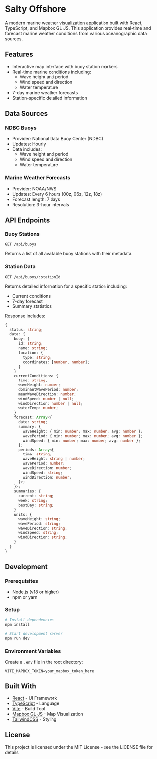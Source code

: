 # Salty Offshore

A modern marine weather visualization application built with React, TypeScript, and Mapbox GL JS. This application provides real-time and forecast marine weather conditions from various oceanographic data sources.

## Features

- Interactive map interface with buoy station markers
- Real-time marine conditions including:
  - Wave height and period
  - Wind speed and direction
  - Water temperature
- 7-day marine weather forecasts
- Station-specific detailed information

## Data Sources

### NDBC Buoys

- Provider: National Data Buoy Center (NDBC)
- Updates: Hourly
- Data includes:
  - Wave height and period
  - Wind speed and direction
  - Water temperature

### Marine Weather Forecasts

- Provider: NOAA/NWS
- Updates: Every 6 hours (00z, 06z, 12z, 18z)
- Forecast length: 7 days
- Resolution: 3-hour intervals

## API Endpoints

### Buoy Stations

```
GET /api/buoys
```

Returns a list of all available buoy stations with their metadata.

### Station Data

```
GET /api/buoys/:stationId
```

Returns detailed information for a specific station including:

- Current conditions
- 7-day forecast
- Summary statistics

Response includes:

```typescript
{
  status: string;
  data: {
    buoy: {
      id: string;
      name: string;
      location: {
        type: string;
        coordinates: [number, number];
      }
    }
    currentConditions: {
      time: string;
      waveHeight: number;
      dominantWavePeriod: number;
      meanWaveDirection: number;
      windSpeed: number | null;
      windDirection: number | null;
      waterTemp: number;
    }
    forecast: Array<{
      date: string;
      summary: {
        waveHeight: { min: number; max: number; avg: number };
        wavePeriod: { min: number; max: number; avg: number };
        windSpeed: { min: number; max: number; avg: number };
      };
      periods: Array<{
        time: string;
        waveHeight: string | number;
        wavePeriod: number;
        waveDirection: number;
        windSpeed: string;
        windDirection: number;
      }>;
    }>;
    summaries: {
      current: string;
      week: string;
      bestDay: string;
    }
    units: {
      waveHeight: string;
      wavePeriod: string;
      waveDirection: string;
      windSpeed: string;
      windDirection: string;
    }
  }
}
```

## Development

### Prerequisites

- Node.js (v18 or higher)
- npm or yarn

### Setup

```bash
# Install dependencies
npm install

# Start development server
npm run dev
```

### Environment Variables

Create a `.env` file in the root directory:

```
VITE_MAPBOX_TOKEN=your_mapbox_token_here
```

## Built With

- [React](https://reactjs.org/) - UI Framework
- [TypeScript](https://www.typescriptlang.org/) - Language
- [Vite](https://vitejs.dev/) - Build Tool
- [Mapbox GL JS](https://docs.mapbox.com/mapbox-gl-js/) - Map Visualization
- [TailwindCSS](https://tailwindcss.com/) - Styling

## License

This project is licensed under the MIT License - see the LICENSE file for details
